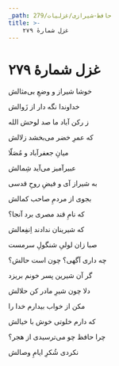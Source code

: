 ```yaml
---
_path: حافظ-شیرازی/غزلیات/279
title: >-
    غزل شمارهٔ ۲۷۹
---
```

# غزل شمارهٔ ۲۷۹

<div class="b" id="bn1"><div class="m1"><p>خوشا شیراز و وضعِ بی‌مثالش</p></div>
<div class="m2"><p>خداوندا نگه دار از زَوالش</p></div></div>
<div class="b" id="bn2"><div class="m1"><p>ز رکن آباد ما صد لوحش الله</p></div>
<div class="m2"><p>که عمرِ خضر می‌بخشد زلالش</p></div></div>
<div class="b" id="bn3"><div class="m1"><p>میانِ جعفرآباد و مُصَلّا</p></div>
<div class="m2"><p>عبیرآمیز می‌آید شِمالش</p></div></div>
<div class="b" id="bn4"><div class="m1"><p>به شیراز آی و فیضِ روحِ قدسی</p></div>
<div class="m2"><p>بجوی از مردمِ صاحب کمالش</p></div></div>
<div class="b" id="bn5"><div class="m1"><p>که نامِ قند مصری برد آنجا؟</p></div>
<div class="m2"><p>که شیرینان ندادند اِنفِعالش</p></div></div>
<div class="b" id="bn6"><div class="m1"><p>صبا زان لولیِ شنگولِ سرمست</p></div>
<div class="m2"><p>چه داری آگهی؟ چون است حالش؟</p></div></div>
<div class="b" id="bn7"><div class="m1"><p>گر آن شیرین پسر خونم بریزد</p></div>
<div class="m2"><p>دلا چون شیرِ مادر کن حلالش</p></div></div>
<div class="b" id="bn8"><div class="m1"><p>مکن از خواب بیدارم خدا را</p></div>
<div class="m2"><p>که دارم خلوتی خوش با خیالش</p></div></div>
<div class="b" id="bn9"><div class="m1"><p>چرا حافظ چو می‌ترسیدی از هجر؟</p></div>
<div class="m2"><p>نکردی شُکرِ ایامِ وصالش</p></div></div>
